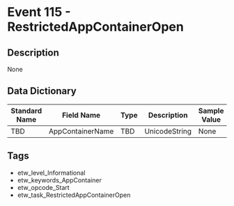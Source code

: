 # Event 115 - RestrictedAppContainerOpen

## Description
None

## Data Dictionary
|Standard Name|Field Name|Type|Description|Sample Value|
|---|---|---|---|---|
|TBD|AppContainerName|TBD|UnicodeString|None|None|

## Tags
* etw_level_Informational
* etw_keywords_AppContainer
* etw_opcode_Start
* etw_task_RestrictedAppContainerOpen